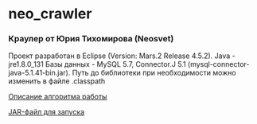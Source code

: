 # neo_crawler
### Краулер от Юрия Тихомирова (Neosvet)

Проект разработан в Eclipse (Version: Mars.2 Release 4.5.2).
Java - jre1.8.0_131
Базы данных - MySQL 5.7, Connector.J 5.1 (mysql-connector-java-5.1.41-bin.jar).
Путь до библиотеки при необходимости можно изменить в файле .classpath

[Описание алгоритма работы](https://github.com/DarkenNav/UnionFreeArts/wiki/neo_crawler)

[JAR-файл для запуска](https://drive.google.com/drive/folders/0B1RdcS1jF5HdTkxuRUg2UXRyTnc?usp=sharing)
